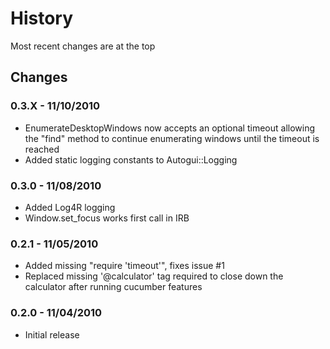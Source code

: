 History
=======
Most recent changes are at the top


Changes
-------

### 0.3.X - 11/10/2010 ###

* EnumerateDesktopWindows now accepts an optional timeout allowing the "find" method to continue enumerating windows until the timeout is reached
* Added static logging constants to Autogui::Logging

### 0.3.0 - 11/08/2010 ###

* Added Log4R logging
* Window.set_focus works first call in IRB

### 0.2.1 - 11/05/2010 ###

* Added missing "require 'timeout'", fixes issue #1
* Replaced missing '@calculator' tag required to close down the calculator after running cucumber features

### 0.2.0 - 11/04/2010 ###

* Initial release
